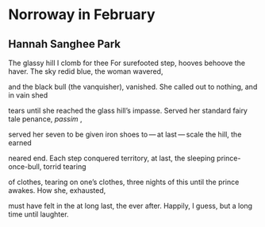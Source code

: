 # Norroway in February
## Hannah Sanghee Park
The glassy hill I clomb for thee
For surefooted step, hooves behoove the haver.
The sky redid blue, the woman wavered,

and the black bull (the vanquisher), vanished.
She called out to nothing, and in vain shed

tears until she reached the glass hill’s impasse.
Served her standard fairy tale penance, _passim_ ,

served her seven to be given iron
shoes to — at last — scale the hill, the earned

neared end. Each step conquered territory,
at last, the sleeping prince-once-bull, torrid tearing

of clothes, tearing on one’s clothes, three nights of this
until the prince awakes. How she, exhausted,

must have felt in the at long last, the ever after.
Happily, I guess, but a long time until laughter.